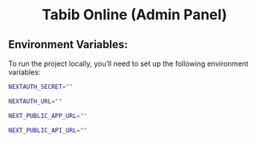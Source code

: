 <div align="center">
    <h1>Tabib Online (Admin Panel)</h1>
</div>

<h2>Environment Variables:</h2>
<p>To run the project locally, you’ll need to set up the following environment variables:</p>

```bash
NEXTAUTH_SECRET=""

NEXTAUTH_URL=""

NEXT_PUBLIC_APP_URL=""

NEXT_PUBLIC_API_URL=""
```
